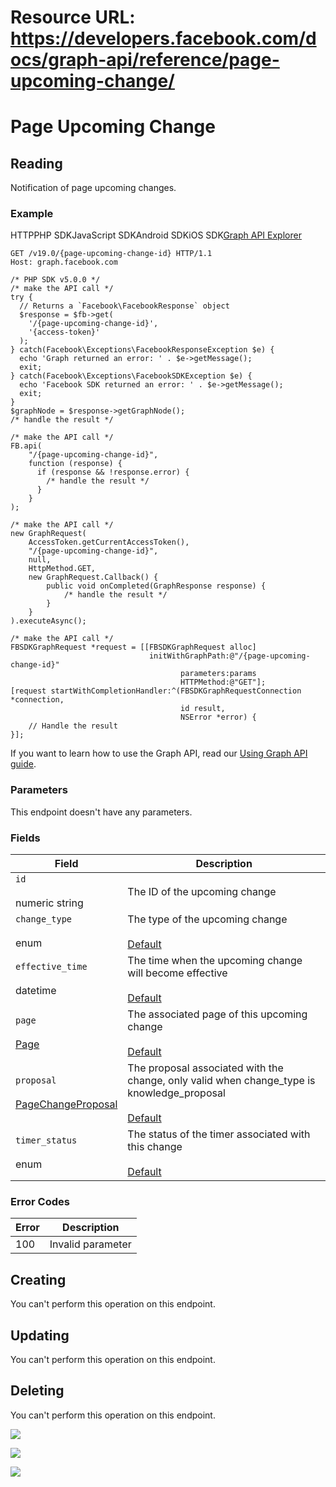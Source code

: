 # Resource URL: https://developers.facebook.com/docs/graph-api/reference/page-upcoming-change/
Page Upcoming Change
====================

Reading
-------

Notification of page upcoming changes.

### Example

HTTPPHP SDKJavaScript SDKAndroid SDKiOS SDK[Graph API Explorer](https://developers.facebook.com/tools/explorer/?method=GET&path=%7Bpage-upcoming-change-id%7D&version=v19.0)

    GET /v19.0/{page-upcoming-change-id} HTTP/1.1
    Host: graph.facebook.com

    /* PHP SDK v5.0.0 */
    /* make the API call */
    try {
      // Returns a `Facebook\FacebookResponse` object
      $response = $fb->get(
        '/{page-upcoming-change-id}',
        '{access-token}'
      );
    } catch(Facebook\Exceptions\FacebookResponseException $e) {
      echo 'Graph returned an error: ' . $e->getMessage();
      exit;
    } catch(Facebook\Exceptions\FacebookSDKException $e) {
      echo 'Facebook SDK returned an error: ' . $e->getMessage();
      exit;
    }
    $graphNode = $response->getGraphNode();
    /* handle the result */

    /* make the API call */
    FB.api(
        "/{page-upcoming-change-id}",
        function (response) {
          if (response && !response.error) {
            /* handle the result */
          }
        }
    );

    /* make the API call */
    new GraphRequest(
        AccessToken.getCurrentAccessToken(),
        "/{page-upcoming-change-id}",
        null,
        HttpMethod.GET,
        new GraphRequest.Callback() {
            public void onCompleted(GraphResponse response) {
                /* handle the result */
            }
        }
    ).executeAsync();

    /* make the API call */
    FBSDKGraphRequest *request = [[FBSDKGraphRequest alloc]
                                   initWithGraphPath:@"/{page-upcoming-change-id}"
                                          parameters:params
                                          HTTPMethod:@"GET"];
    [request startWithCompletionHandler:^(FBSDKGraphRequestConnection *connection,
                                          id result,
                                          NSError *error) {
        // Handle the result
    }];

If you want to learn how to use the Graph API, read our [Using Graph API guide](https://developers.facebook.com/docs/graph-api/using-graph-api/).

### Parameters

This endpoint doesn't have any parameters.

### Fields

| Field | Description |
| --- | --- |
| `id`<br><br>numeric string | The ID of the upcoming change |
| `change_type`<br><br>enum | The type of the upcoming change<br><br>[Default](https://developers.facebook.com/docs/graph-api/using-graph-api/#fields) |
| `effective_time`<br><br>datetime | The time when the upcoming change will become effective<br><br>[Default](https://developers.facebook.com/docs/graph-api/using-graph-api/#fields) |
| `page`<br><br>[Page](https://developers.facebook.com/docs/graph-api/reference/page/) | The associated page of this upcoming change<br><br>[Default](https://developers.facebook.com/docs/graph-api/using-graph-api/#fields) |
| `proposal`<br><br>[PageChangeProposal](https://developers.facebook.com/docs/graph-api/reference/page-change-proposal/) | The proposal associated with the change, only valid when change\_type is knowledge\_proposal<br><br>[Default](https://developers.facebook.com/docs/graph-api/using-graph-api/#fields) |
| `timer_status`<br><br>enum | The status of the timer associated with this change<br><br>[Default](https://developers.facebook.com/docs/graph-api/using-graph-api/#fields) |

### Error Codes

| Error | Description |
| --- | --- |
| 100 | Invalid parameter |

Creating
--------

You can't perform this operation on this endpoint.

Updating
--------

You can't perform this operation on this endpoint.

Deleting
--------

You can't perform this operation on this endpoint.

![](https://www.facebook.com/tr?id=675141479195042&ev=PageView&noscript=1)

![](https://www.facebook.com/tr?id=574561515946252&ev=PageView&noscript=1)

![](https://www.facebook.com/tr?id=1754628768090156&ev=PageView&noscript=1)